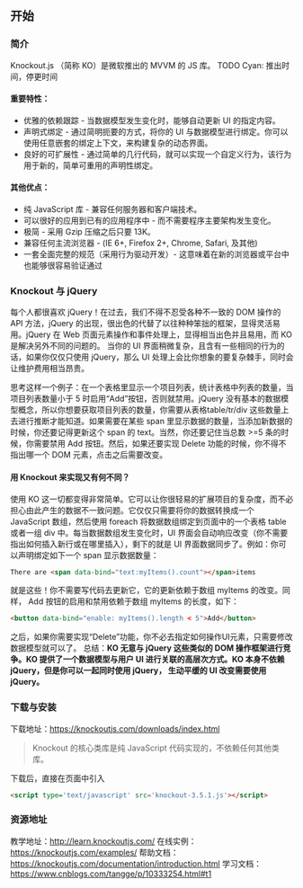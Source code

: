 ## 开始
### 简介
Knockout.js （简称 KO）是微软推出的 MVVM 的 JS 库。
TODO Cyan: 推出时间，停更时间

#### 重要特性：
- 优雅的依赖跟踪 - 当数据模型发生变化时，能够自动更新 UI 的指定内容。
- 声明式绑定 - 通过简明扼要的方式，将你的 UI 与数据模型进行绑定。你可以使用任意嵌套的绑定上下文，来构建复杂的动态界面。
- 良好的可扩展性 - 通过简单的几行代码，就可以实现一个自定义行为，该行为用于新的，简单可重用的声明性绑定。

#### 其他优点：
- 纯 JavaScript 库 - 兼容任何服务器和客户端技术。
- 可以很好的应用到已有的应用程序中 - 而不需要程序主要架构发生变化。
- 极简 - 采用 Gzip 压缩之后只要 13K。
- 兼容任何主流浏览器 - (IE 6+, Firefox 2+, Chrome, Safari, 及其他)
- 一套全面完整的规范（采用行为驱动开发）- 这意味着在新的浏览器或平台中也能够很容易验证通过

### Knockout 与 jQuery
每个人都很喜欢 jQuery！在过去，我们不得不忍受各种不一致的 DOM 操作的 API 方法，jQuery 的出现，很出色的代替了以往种种笨拙的框架，显得灵活易用。jQuery 在 Web 页面元素操作和事件处理上，显得相当出色并且易用，而 KO 是解决另外不同的问题的。
当你的 UI 界面稍微复杂，且含有一些相同的行为的话，如果你仅仅只使用 jQuery，那么 UI 处理上会比你想象的要复杂棘手，同时会让维护费用相当昂贵。


思考这样一个例子：在一个表格里显示一个项目列表，统计表格中列表的数量，当项目列表数量小于 5 时启用“Add”按钮，否则就禁用。jQuery 没有基本的数据模型概念，所以你想要获取项目列表的数量，你需要从表格table/tr/div 这些数量上去进行推断才能知道。如果需要在某些 span 里显示数据的数量，当添加新数据的时候，你还要记得更新这个 span 的 text。当然，你还要记住当总数 >=5 条的时候，你需要禁用 Add 按钮。然后，如果还要实现 Delete 功能的时候，你不得不指出哪一个 DOM 元素，点击之后需要改变。

#### 用 Knockout 来实现又有何不同？
使用 KO 这一切都变得非常简单。它可以让你很轻易的扩展项目的复杂度，而不必担心由此产生的数据不一致问题。它仅仅只需要将你的数据转换成一个 JavaScript 数组，然后使用 foreach 将数据数组绑定到页面中的一个表格 table 或者一组 div 中。每当数据数组发生变化时，UI 界面会自动响应改变（你不需要指出如何插入新行或在哪里插入），剩下的就是 UI 界面数据同步了。例如：你可以声明绑定如下一个 span 显示数据数量：
```html
There are <span data-bind="text:myItems().count"></span>items
```
就是这些！你不需要写代码去更新它，它的更新依赖于数组 myItems 的改变。同样， Add 按钮的启用和禁用依赖于数组 myItems 的长度，如下：
```html
<button data-bind="enable: myItems().length < 5">Add</button>
```

之后，如果你需要实现“Delete”功能，你不必去指定如何操作UI元素，只需要修改数据模型就可以了。
总结：**KO 无意与 jQuery 这些类似的 DOM 操作框架进行竞争。KO 提供了一个数据模型与用户 UI 进行关联的高层次方式。KO 本身不依赖 jQuery，但是你可以一起同时使用 jQuery， 生动平缓的 UI 改变需要使用 jQuery。**

### 下载与安装
下载地址：https://knockoutjs.com/downloads/index.html
> Knockout 的核心类库是纯 JavaScript 代码实现的，不依赖任何其他类库。

下载后，直接在页面中引入
```html
<script type='text/javascript' src='knockout-3.5.1.js'></script>
```

### 资源地址
教学地址：http://learn.knockoutjs.com/
在线实例：https://knockoutjs.com/examples/
帮助文档：https://knockoutjs.com/documentation/introduction.html
学习文档：https://www.cnblogs.com/tangge/p/10333254.html#t1